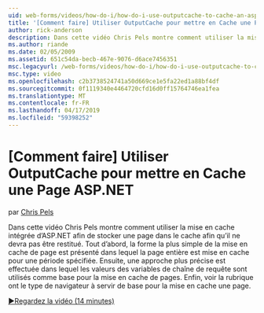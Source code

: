 ```yaml
---
uid: web-forms/videos/how-do-i/how-do-i-use-outputcache-to-cache-an-aspnet-page
title: '[Comment faire] Utiliser OutputCache pour mettre en Cache une Page ASP.NET | Microsoft Docs'
author: rick-anderson
description: Dans cette vidéo Chris Pels montre comment utiliser la mise en cache intégrée d’ASP.NET afin de stocker une page dans le cache afin qu’il ne devra pas être restitué. Tout d’abord, le...
ms.author: riande
ms.date: 02/05/2009
ms.assetid: 651c54da-becb-467e-9076-d6ace7456351
msc.legacyurl: /web-forms/videos/how-do-i/how-do-i-use-outputcache-to-cache-an-aspnet-page
msc.type: video
ms.openlocfilehash: c2b3738524741a50d669ce1e5fa22ed1a88bf4df
ms.sourcegitcommit: 0f1119340e4464720cfd16d0ff15764746ea1fea
ms.translationtype: MT
ms.contentlocale: fr-FR
ms.lasthandoff: 04/17/2019
ms.locfileid: "59398252"
---
```

# <a name="how-do-i-use-outputcache-to-cache-an-aspnet-page"></a>[Comment faire] Utiliser OutputCache pour mettre en Cache une Page ASP.NET

par [Chris Pels](https://twitter.com/chrispels)

Dans cette vidéo Chris Pels montre comment utiliser la mise en cache intégrée d’ASP.NET afin de stocker une page dans le cache afin qu’il ne devra pas être restitué. Tout d’abord, la forme la plus simple de la mise en cache de page est présenté dans lequel la page entière est mise en cache pour une période spécifiée. Ensuite, une approche plus précise est effectuée dans lequel les valeurs des variables de chaîne de requête sont utilisés comme base pour la mise en cache de pages. Enfin, voir la rubrique ont le type de navigateur à servir de base pour la mise en cache une page.

[&#9654;Regardez la vidéo (14 minutes)](https://channel9.msdn.com/Blogs/ASP-NET-Site-Videos/how-do-i-use-outputcache-to-cache-an-aspnet-page)
